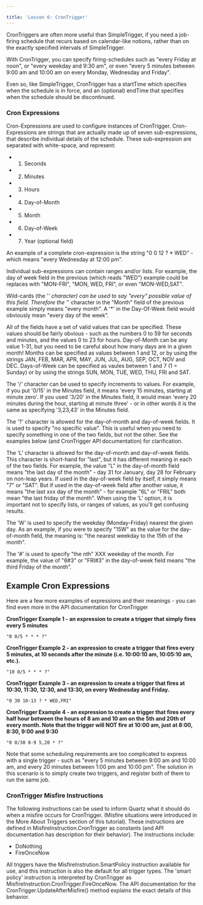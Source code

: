 ```yaml
---

title: 'Lesson 6: CronTrigger'
---
```


CronTriggers are often more useful than SimpleTrigger, if you need a job-firing schedule that recurs based on calendar-like notions,
rather than on the exactly specified intervals of SimpleTrigger.

With CronTrigger, you can specify firing-schedules such as "every Friday at noon", or "every weekday and 9:30 am",
or even "every 5 minutes between 9:00 am and 10:00 am on every Monday, Wednesday and Friday".

Even so, like SimpleTrigger, CronTrigger has a startTime which specifies when the schedule is in force, and an (optional)
endTime that specifies when the schedule should be discontinued.

### Cron Expressions

Cron-Expressions are used to configure instances of CronTrigger. Cron-Expressions are strings that are actually made up
of seven sub-expressions, that describe individual details of the schedule. These sub-expression are separated with white-space, and represent:

* 1. Seconds
* 2. Minutes
* 3. Hours
* 4. Day-of-Month
* 5. Month
* 6. Day-of-Week
* 7. Year (optional field)

An example of a complete cron-expression is the string "0 0 12 ? * WED" - which means "every Wednesday at 12:00 pm".

Individual sub-expressions can contain ranges and/or lists. For example, the day of week field in the previous (which reads "WED")
example could be replaces with "MON-FRI", "MON, WED, FRI", or even "MON-WED,SAT".

Wild-cards (the '*' character) can be used to say "every" possible value of this field. Therefore the '*' character in the
"Month" field of the previous example simply means "every month". A '*' in the Day-Of-Week field would obviously mean "every day of the week".

All of the fields have a set of valid values that can be specified. These values should be fairly obvious - such as the numbers
0 to 59 for seconds and minutes, and the values 0 to 23 for hours. Day-of-Month can be any value 1-31, but you need to be careful
about how many days are in a given month! Months can be specified as values between 1 and 12, or by using the strings
JAN, FEB, MAR, APR, MAY, JUN, JUL, AUG, SEP, OCT, NOV and DEC. Days-of-Week can be specified as vaules between 1 and 7 (1 = Sunday)
or by using the strings SUN, MON, TUE, WED, THU, FRI and SAT.

The '/' character can be used to specify increments to values. For example, if you put '0/15' in the Minutes field, it means 'every 15 minutes,
starting at minute zero'. If you used '3/20' in the Minutes field, it would mean 'every 20 minutes during the hour,
starting at minute three' - or in other words it is the same as specifying '3,23,43' in the Minutes field.

The '?' character is allowed for the day-of-month and day-of-week fields. It is used to specify "no specific value".
This is useful when you need to specify something in one of the two fields, but not the other.
See the examples below (and CronTrigger API documentation) for clarification.

The 'L' character is allowed for the day-of-month and day-of-week fields. This character is short-hand for "last",
but it has different meaning in each of the two fields. For example, the value "L" in the day-of-month field means
"the last day of the month" - day 31 for January, day 28 for February on non-leap years. If used in the day-of-week field by itself,
it simply means "7" or "SAT". But if used in the day-of-week field after another value, it means "the last xxx day of the month" -
for example "6L" or "FRIL" both mean "the last friday of the month". When using the 'L' option, it is important not to specify lists,
or ranges of values, as you'll get confusing results.

The 'W' is used to specify the weekday (Monday-Friday) nearest the given day. As an example, if you were to specify "15W" as the value for the day-of-month field, the meaning is: "the nearest weekday to the 15th of the month".

The '#' is used to specify "the nth" XXX weekday of the month. For example, the value of "6#3" or "FRI#3" in the day-of-week field means "the third Friday of the month".

## Example Cron Expressions

Here are a few more examples of expressions and their meanings - you can find even more in the API documentation for CronTrigger

**CronTrigger Example 1 - an expression to create a trigger that simply fires every 5 minutes**

    "0 0/5 * * * ?"

**CronTrigger Example 2 - an expression to create a trigger that fires every 5 minutes, at 10 seconds after the minute (i.e. 10:00:10 am, 10:05:10 am, etc.).**

    "10 0/5 * * * ?"

**CronTrigger Example 3 - an expression to create a trigger that fires at 10:30, 11:30, 12:30, and 13:30, on every Wednesday and Friday.**

    "0 30 10-13 ? * WED,FRI"

**CronTrigger Example 4 - an expression to create a trigger that fires every half hour between the hours of 8 am and 10 am on the 5th and 20th of every month.
Note that the trigger will NOT fire at 10:00 am, just at 8:00, 8:30, 9:00 and 9:30**

    "0 0/30 8-9 5,20 * ?"

Note that some scheduling requirements are too complicated to express with a single trigger - such as "every 5 minutes between 9:00 am and 10:00 am,
and every 20 minutes between 1:00 pm and 10:00 pm". The solution in this scenario is to simply create two triggers, and register both of them to run the same job.

### CronTrigger Misfire Instructions

The following instructions can be used to inform Quartz what it should do when a misfire occurs for CronTrigger.
(Misfire situations were introduced in the More About Triggers section of this tutorial). These instructions are defined in MisfireInstruction.CronTrigger as
constants (and API documentation has description for their behavior). The instructions include:

* DoNothing
* FireOnceNow

All triggers have the MisfireInstrution.SmartPolicy instruction available for use, and this instruction is also the default for all trigger types.
The 'smart policy' instruction is interpreted by CronTrigger as MisfireInstruction.CronTrigger.FireOnceNow. The API documentation for the
CronTrigger.UpdateAfterMisfire() method explains the exact details of this behavior.
